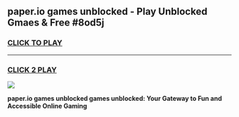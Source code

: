 
## paper.io games unblocked - Play Unblocked Gmaes & Free #8od5j
<h3>
<a href="https://premium.freeplayer.one?title=paper.io_games_unblocked&ref=03M">CLICK TO PLAY</a></h3>
<hr>

<h3>
<a href="https://premium.freeplayer.one?title=paper.io_games_unblocked&ref=03M">CLICK 2 PLAY</a>
  
</h3>

<a href="https://premium.freeplayer.one?title=paper.io_games_unblocked&ref=03M"><img src="https://clearcache.store/games.png"></a>


**paper.io games unblocked games unblocked: Your Gateway to Fun and Accessible Online Gaming**
